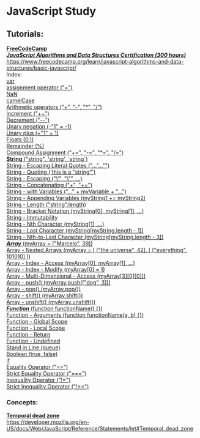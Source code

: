 # **JavaScript Study**

## Tutorials:

**[FreeCodeCamp](https://www.freecodecamp.org/)**  
_[**JavaScript Algorithms and Data Structures Certification (300 hours)**](https://www.freecodecamp.org/learn/javascript-algorithms-and-data-structures/basic-javascript/)_  
https://www.freecodecamp.org/learn/javascript-algorithms-and-data-structures/basic-javascript/  
Index:  
[var](https://github.com/marcelosperalta/javascript/blob/master/freecodecamp/freecodecamp.js#L35)  
[assignment operator ("=")](https://github.com/marcelosperalta/javascript/blob/master/freecodecamp/freecodecamp.js#L61)  
[NaN](https://github.com/marcelosperalta/javascript/blob/master/freecodecamp/freecodecamp.js#L94)  
[camelCase](https://github.com/marcelosperalta/javascript/blob/master/freecodecamp/freecodecamp.js#L102)  
[Arithmetic operators ("+", "-", "\*", "/")](https://github.com/marcelosperalta/javascript/blob/master/freecodecamp/freecodecamp.js#L120)  
[Increment ("++")](https://github.com/marcelosperalta/javascript/blob/master/freecodecamp/freecodecamp.js#L229)  
[Decrement ("--")](https://github.com/marcelosperalta/javascript/blob/master/freecodecamp/freecodecamp.js#L250)  
[Unary negation (-"1" = -1)](https://github.com/marcelosperalta/javascript/blob/master/freecodecamp/freecodecamp.js#L271)  
[Unary plus (+"1" = 1)](https://github.com/marcelosperalta/javascript/blob/master/freecodecamp/freecodecamp.js#L280)  
[Floats (0.1)](https://github.com/marcelosperalta/javascript/blob/master/freecodecamp/freecodecamp.js#L310)  
[Remainder (%)](https://github.com/marcelosperalta/javascript/blob/master/freecodecamp/freecodecamp.js#L334)  
[Compound Assignment ("+=", "-=", "*=", "/=")](https://github.com/marcelosperalta/javascript/blob/master/freecodecamp/freecodecamp.js#L352)  
[**String** ("string", 'string', \`string`)](https://github.com/marcelosperalta/javascript/blob/master/freecodecamp/freecodecamp.js#L396)  
[String - Escaping Literal Quotes ("...\"...\"")](https://github.com/marcelosperalta/javascript/blob/master/freecodecamp/freecodecamp.js#L408)  
[String - Quoting ('this is a "string"')](https://github.com/marcelosperalta/javascript/blob/master/freecodecamp/freecodecamp.js#L421)  
[String - Escaping ("\\'", "\\"", ...)](https://github.com/marcelosperalta/javascript/blob/master/freecodecamp/freecodecamp.js#L437)  
[String - Concatenating ("+", "+=")](https://github.com/marcelosperalta/javascript/blob/master/freecodecamp/freecodecamp.js#L473)  
[String - with Variables ("..." +  myVariable + "...")](https://github.com/marcelosperalta/javascript/blob/master/freecodecamp/freecodecamp.js#L494)  
[String - Appending Variables (myString1 += myString2)](https://github.com/marcelosperalta/javascript/blob/master/freecodecamp/freecodecamp.js#L503)  
[String - Length ("string".length)](https://github.com/marcelosperalta/javascript/blob/master/freecodecamp/freecodecamp.js#L513)  
[String - Bracket Notation (myString[0], myString[1], ...)](https://github.com/marcelosperalta/javascript/blob/master/freecodecamp/freecodecamp.js#L525)  
[String - Immutability](https://github.com/marcelosperalta/javascript/blob/master/freecodecamp/freecodecamp.js#L549)  
[String - Nth Character (myString[1], ...)](https://github.com/marcelosperalta/javascript/blob/master/freecodecamp/freecodecamp.js#L567)  
[String - Last Character (myString[myString.length - 1])](https://github.com/marcelosperalta/javascript/blob/master/freecodecamp/freecodecamp.js#L584)  
[String - Nth-to-Last Character (myString[myString.length - 3])](https://github.com/marcelosperalta/javascript/blob/master/freecodecamp/freecodecamp.js#L598)  
[**_Array_** (myArray = ["Marcelo", 39])](https://github.com/marcelosperalta/javascript/blob/master/freecodecamp/freecodecamp.js#L634)  
[Array - Nested Arrays (myArray = \[ ["the universe", 42], [ ["everything", 101010] ])](https://github.com/marcelosperalta/javascript/blob/master/freecodecamp/freecodecamp.js#L649)  
[Array - Index - Access (myArray[0], myArray[1], ...)](https://github.com/marcelosperalta/javascript/blob/master/freecodecamp/freecodecamp.js#L663)  
[Array - Index - Modify (myArray[0] = 1)](https://github.com/marcelosperalta/javascript/blob/master/freecodecamp/freecodecamp.js#L681)  
[Array - Multi-Dimensional - Access (myArray[3][0][0]))](https://github.com/marcelosperalta/javascript/blob/master/freecodecamp/freecodecamp.js#L696)  
[Array - push() (myArray.push(["dog", 3]))](https://github.com/marcelosperalta/javascript/blob/master/freecodecamp/freecodecamp.js#L732)  
[Array - pop() (myArray.pop())](https://github.com/marcelosperalta/javascript/blob/master/freecodecamp/freecodecamp.js#L751)  
[Array - shift() (myArray.shift())](https://github.com/marcelosperalta/javascript/blob/master/freecodecamp/freecodecamp.js#L765)  
[Array - unshift() (myArray.unshift())](https://github.com/marcelosperalta/javascript/blob/master/freecodecamp/freecodecamp.js#L779)  
[**_Function_** (function functionName() {})](https://github.com/marcelosperalta/javascript/blob/master/freecodecamp/freecodecamp.js#L827)  
[Function - Arguments (function functionName(a, b) {})](https://github.com/marcelosperalta/javascript/blob/master/freecodecamp/freecodecamp.js#L844)  
[Function - Global Scope](https://github.com/marcelosperalta/javascript/blob/master/freecodecamp/freecodecamp.js#L861)  
[Function - Local Scope](https://github.com/marcelosperalta/javascript/blob/master/freecodecamp/freecodecamp.js#L897)  
[Function - Return](https://github.com/marcelosperalta/javascript/blob/master/freecodecamp/freecodecamp.js#L942)  
[Function - Undefined](https://github.com/marcelosperalta/javascript/blob/master/freecodecamp/freecodecamp.js#L958)  
[Stand in Line (queue)](https://github.com/marcelosperalta/javascript/blob/master/freecodecamp/freecodecamp.js#L995)  
[Boolean (true, false)](https://github.com/marcelosperalta/javascript/blob/master/freecodecamp/freecodecamp.js#L1013)  
[if](https://github.com/marcelosperalta/javascript/blob/master/freecodecamp/freecodecamp.js#L1035)  
[Equality Operator ("==")](https://github.com/marcelosperalta/javascript/blob/master/freecodecamp/freecodecamp.js#L1057)  
[Strict Equality Operator ("===")](https://github.com/marcelosperalta/javascript/blob/master/freecodecamp/freecodecamp.js#L1090)  
[Inequality Operator ("!=")](https://github.com/marcelosperalta/javascript/blob/master/freecodecamp/freecodecamp.js#L1154)  
[Strict Inequality Operator ("!==")](https://github.com/marcelosperalta/javascript/blob/master/freecodecamp/freecodecamp.js#L1181)  

### Concepts:

**[Temporal dead zone](https://developer.mozilla.org/en-US/docs/Web/JavaScript/Reference/Statements/let#Temporal_dead_zone)**  
https://developer.mozilla.org/en-US/docs/Web/JavaScript/Reference/Statements/let#Temporal_dead_zone